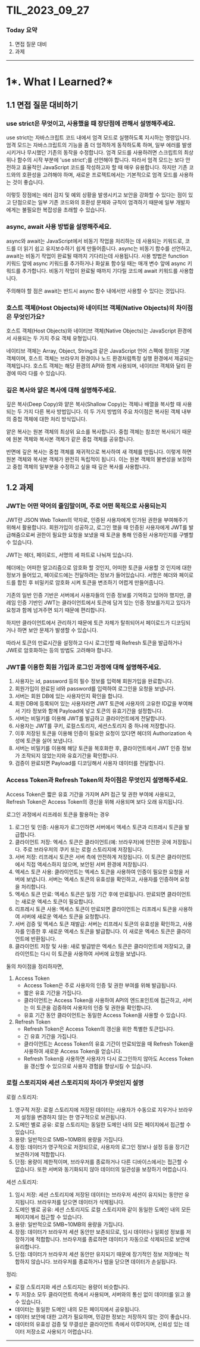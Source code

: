 # TIL_2023_09_27

### Today 요약

1. 면접 질문 대비
2. 과제

---

# 1*. What I Learned?*

## 1.1 면접 질문 대비하기

### use strict은 무엇이고, 사용했을 때 장단점에 관해서 설명해주세요.

use strict는 자바스크립트 코드 내에서 엄격 모드로 실행하도록 지시하는 명령입니다. 엄격 모드는 자바스크립트의 기능을 좀 더 엄격하게 동작하도록 하며, 일부 에러를 발생시키거나 무시했던 기존의 동작을 수정합니다. 엄격 모드를 사용하려면 스크립트의 최상위나 함수의 시작 부분에 'use strict';를 선언해야 합니다. 따라서 엄격 모드는 보다 안전하고 효율적인 JavaScript 코드를 작성하고자 할 때 매우 유용합니다. 하지만 기존 코드와의 호환성을 고려해야 하며, 새로운 프로젝트에서는 기본적으로 엄격 모드를 사용하는 것이 좋습니다.

이렇듯 장점에는 에러 감지 및 예외 상황을 발생시키고 보안을 강화할 수 있다는 점이 있고 단점으로는 일부 기존 코드와의 호환성 문제와 규칙이 엄격하기 때문에 일부 개발자에게는 불필요한 복잡성을 초래할 수 있습니다.

### async, await 사용 방법을 설명해주세요.

async와 await는 JavaScript에서 비동기 작업을 처리하는 데 사용되는 키워드로, 코드를 더 읽기 쉽고 유지보수하기 쉽게 만들어줍니다. async는 비동기 함수를 선언하고, await는 비동기 작업이 완료될 때까지 기다리는데 사용됩니다. 사용 방법은 function 키워드 앞에 async 키워드를 추가하거나 화살표 함수일 때는 매개 변수 앞에 async 키워드를 추가합니다. 비동기 작업이 완료될 때까지 기다릴 코드에 await 키워드를 사용합니다.

주의해야 할 점은 await는 반드시 async 함수 내에서만 사용할 수 있다는 것입니다.

### 호스트 객체(Host Objects)와 네이티브 객체(Native Objects)의 차이점은 무엇인가요?

호스트 객체(Host Objects)와 네이티브 객체(Native Objects)는 JavaScript 환경에서 사용되는 두 가지 주요 객체 유형입니다.

네이티브 객체는 Array, Object, String과 같은 JavaScript 언어 스펙에 정의된 기본 객체이며, 호스트 객체는 브라우저 환경이나 노드 환경처럼특정 실행 환경에서 제공되는 객체입니다. 호스트 객체는 해당 환경의 API와 함께 사용되며, 네이티브 객체와 달리 환경에 따라 다를 수 있습니다.

### 깊은 복사와 얕은 복사에 대해 설명해주세요.

깊은 복사(Deep Copy)와 얕은 복사(Shallow Copy)는 객체나 배열을 복사할 때 사용되는 두 가지 다른 복사 방법입니다. 이 두 가지 방법의 주요 차이점은 복사된 객체 내부의 중첩 객체에 대한 처리 방식입니다.

얕은 복사는 원본 객체의 최상위 요소를 복사합니다. 중첩 객체는 참조만 복사되기 때문에 원본 객체와 복사본 객체가 같은 중첩 객체를 공유합니다.

반면에 깊은 복사는 중첩 객체를 재귀적으로 복사하여 새 객체를 만듭니다. 이렇게 하면 원본 객체와 복사본 객체가 완전히 독립적이 됩니다. 이는 원본 객체의 불변성을 보장하고 중첩 객체의 일부분을 수정하고 싶을 때 깊은 복사를 사용합니다.

## 1.2 과제

### **JWT는 어떤 약어의 줄임말이며, 주로 어떤 목적으로 사용되는지**

JWT란 JSON Web Token의 약자로, 인증된 사용자에게 인가된 권한을 부여해주기 위해서 활용합니다. 회원가입이 성공하고, 로그인 했을 때 인증된 사용자에게 JWT를 발급해줌으로써 권한이 필요한 요청을 보냈을 때 토큰을 통해 인증된 사용자인지를 구별할 수 있습니다.

JWT는 헤더, 페이로드, 서명의 세 파트로 나눠져 있습니다.

헤더에는 어떠한 알고리즘으로 암호화 할 것인지, 어떠한 토큰을 사용할 것 인지에 대한 정보가 들어있고, 페이로드에는 전달하려는 정보가 들어있습니다. 서명은 헤더와 페이로드를 합친 후 비밀키로 암호화 시켜 토큰을 변조하기 어렵게 만들어줍니다.

기존의 일반 인증 기반은 서버에서 사용자들의 인증 정보를 기억하고 있어야 했지만, 클레임 인증 기반인 JWT는 클라이언트에서 토큰에 담겨 있는 인증 정보를가지고 있다가 요청과 함께 넘겨주면 되기 때문에 편리합니다.

하지만 클라이언트에서 관리하기 때문에 토큰 자체가 탈취되어서 페이로드가 디코딩되거나 하면 보안 문제가 발생할 수 있습니다.

따라서 토큰의 만료시간을 설정하고 다시 로그인할 때 Refresh 토큰을 발급하거나 JWE로 암호화하는 등의 방법도 고려해야 합니다.

### **JWT를 이용한 회원 가입과 로그인 과정에 대해 설명해주세요.**

1. 사용자는 id, password 등의 필수 정보를 입력해 회원가입을 완료합니다.
2. 회원가입이 완료된 id와 password를 입력하여 로그인을 요청을 보냅니다.
3. 서버는 회원 DB에 있는 사용자인지 확인을 합니다.
4. 회원 DB에 등록되어 있는 사용자라면 JWT 토큰에 사용자의 고유한 ID값을 부여해서 기타 정보와 함께 Payload에 넣고 토큰의 유효기간을 설정합니다.
5. 서버는 비밀키를 이용해 JWT를 발급하고 클라이언트에게 전달합니다.
6. 사용자는 JWT를 쿠키, 로컬스토리지, 세션스토리지 중 하나에 저장합니다.
7. 이후 저장된 토큰을 이용해 인증이 필요한 요청이 있다면 헤더의 Authorization 속성에 토큰을 실어 보냅니다.
8. 서버는 비밀키를 이용해 해당 토큰을 복호화한 후, 클라이언트에서 JWT 인증 정보가 조작되지 않았는지와 유효기간을 확인합니다.
9. 검증이 완료되면 Payload를 디코딩해서 사용자 데이터를 전달합니다.

### **Access Token과 Refresh Token의 차이점은 무엇인지 설명해주세요.**

Access Token은 짧은 유효 기간을 가지며 API 접근 및 권한 부여에 사용되고, Refresh Token은 Access Token의 갱신을 위해 사용되며 보다 오래 유지됩니다.

로그인 과정에서 리프레쉬 토큰을 활용하는 경우

1. 로그인 및 인증: 사용자가 로그인하면 서버에서 엑세스 토큰과 리프레시 토큰을 발급합니다.
2. 클라이언트 저장: 엑세스 토큰은 클라이언트(예: 브라우저)에 안전한 곳에 저장됩니다. 주로 브라우저의 쿠키 또는 로컬 스토리지에 저장됩니다.
3. 서버 저장: 리프레시 토큰은 서버 측에 안전하게 저장됩니다. 이 토큰은 클라이언트에서 직접 액세스하지 않으며, 보안된 서버 환경에 저장됩니다.
4. 엑세스 토큰 사용: 클라이언트는 엑세스 토큰을 사용하여 인증이 필요한 요청을 서버에 보냅니다. 서버는 엑세스 토큰의 유효성을 확인하고, 사용자를 인증하며 요청을 처리합니다.
5. 엑세스 토큰 만료: 엑세스 토큰은 일정 기간 후에 만료됩니다. 만료되면 클라이언트는 새로운 엑세스 토큰이 필요합니다.
6. 리프레시 토큰 사용: 엑세스 토큰이 만료되면 클라이언트는 리프레시 토큰을 사용하여 서버에 새로운 엑세스 토큰을 요청합니다.
7. 서버 검증 및 엑세스 토큰 재발급: 서버는 리프레시 토큰의 유효성을 확인하고, 사용자를 인증한 후 새로운 엑세스 토큰을 발급합니다. 이 새로운 엑세스 토큰은 클라이언트에 반환됩니다.
8. 클라이언트 저장 및 사용: 새로 발급받은 엑세스 토큰은 클라이언트에 저장되고, 클라이언트는 다시 이 토큰을 사용하여 서버에 요청을 보냅니다.

둘의 차이점을 정리하자면,

1. Access Token
   - Access Token은 주로 사용자의 인증 및 권한 부여를 위해 발급됩니다.
   - 짧은 유효 기간을 가집니다.
   - 클라이언트는 Access Token을 사용하여 API의 엔드포인트에 접근하고, 서버는 이 토큰을 검증하여 사용자의 인증 및 권한을 확인합니다.
   - 유효 기간 동안 클라이언트는 동일한 Access Token을 사용할 수 있습니다.
2. Refresh Token
   - Refresh Token은 Access Token의 갱신을 위한 특별한 토큰입니다.
   - 긴 유효 기간을 가집니다.
   - 클라이언트는 Access Token의 유효 기간이 만료되었을 때 Refresh Token을 사용하여 새로운 Access Token을 얻습니다.
   - Refresh Token을 사용하면 사용자가 다시 로그인하지 않아도 Access Token을 갱신할 수 있으므로 사용자 경험을 향상시킬 수 있습니다.

### **로컬 스토리지와 세션 스토리지의 차이가 무엇인지 설명**

로컬 스토리지:

1. 영구적 저장: 로컬 스토리지에 저장된 데이터는 사용자가 수동으로 지우거나 브라우저 설정을 변경하지 않는 한 영구적으로 보관됩니다.
2. 도메인 별로 공유: 로컬 스토리지는 동일한 도메인 내의 모든 페이지에서 접근할 수 있습니다.
3. 용량: 일반적으로 5MB~10MB의 용량을 가집니다.
4. 장점: 데이터가 영구적으로 저장되므로, 사용자의 로그인 정보나 설정 등을 장기간 보관하기에 적합합니다.
5. 단점: 용량이 제한적이며, 브라우저를 종료하거나 다른 디바이스에서는 접근할 수 없습니다. 또한 서버와 동기화되지 않아 데이터의 일관성을 보장하기 어렵습니다.

세션 스토리지:

1. 임시 저장: 세션 스토리지에 저장된 데이터는 브라우저 세션이 유지되는 동안만 유지됩니다. 브라우저를 닫으면 데이터가 삭제됩니다.
2. 도메인 별로 공유: 세션 스토리지도 로컬 스토리지와 같이 동일한 도메인 내의 모든 페이지에서 접근할 수 있습니다.
3. 용량: 일반적으로 5MB~10MB의 용량을 가집니다.
4. 장점: 데이터가 브라우저 세션 동안만 보존되므로, 임시 데이터나 일회성 정보를 저장하기에 적합합니다. 브라우저를 종료하면 데이터가 자동으로 삭제되므로 보안에 유리합니다.
5. 단점: 데이터가 브라우저 세션 동안만 유지되기 때문에 장기적인 정보 저장에는 적합하지 않습니다. 브라우저를 종료하거나 탭을 닫으면 데이터가 손실됩니다.

정리:

- 로컬 스토리지와 세션 스토리지는 용량이 비슷합니다.
- 두 저장소 모두 클라이언트 측에서 사용되며, 서버와의 통신 없이 데이터를 읽고 쓸 수 있습니다.
- 데이터는 동일한 도메인 내의 모든 페이지에서 공유됩니다.
- 데이터 보안에 대한 고려가 필요하며, 민감한 정보는 저장하지 않는 것이 좋습니다.
- 데이터의 유효성 검증 및 무결성은 클라이언트 측에서 이루어지며, 신뢰성 있는 데이터 저장소로 사용되기 어렵습니다.

---

